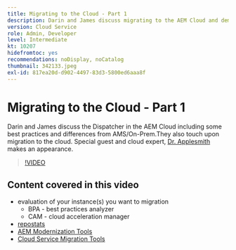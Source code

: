 ```yaml
---
title: Migrating to the Cloud - Part 1
description: Darin and James discuss migrating to the AEM Cloud and demo some of the techniques.
version: Cloud Service
role: Admin, Developer
level: Intermediate
kt: 10207
hidefromtoc: yes
recommendations: noDisplay, noCatalog
thumbnail: 342133.jpeg
exl-id: 817ea20d-d902-4497-83d3-5800ed6aaa8f
---
```

# Migrating to the Cloud - Part 1

Darin and James discuss the Dispatcher in the AEM Cloud including some best practices and differences from AMS/On-Prem.They also touch upon migration to the cloud. Special guest and cloud expert, [Dr. Applesmith](https://twitter.com/DrApplesmith) makes an appearance.

>[!VIDEO](https://video.tv.adobe.com/v/342133/?quality=12&learn=on)

## Content covered in this video

+ evaluation of your instance(s) you want to migration
  + BPA - best practices analyzer
  + CAM - cloud acceleration manager
+ [repostats](https://github.com/chetanmeh/oak-console-scripts/tree/master/src/main/groovy/repostats)
+ [AEM Modernization Tools](https://opensource.adobe.com/aem-modernize-tools/)
+ [Cloud Service Migration Tools](https://github.com/adobe/aem-cloud-service-source-migration)
